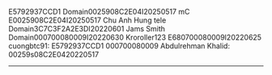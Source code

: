 E5792937CCD1
Domain0025908C2E04I20250517
mC E0025908C2E04I20250517
Chu Anh Hung tele Domain3C7C3F2A2E3DI20220601
Jams Smith Domain000700080009I20220630
Kroroller123 E680700080009I20220625
cuongbtc91: E5792937CCD1 000700080009
Abdulrehman Khalid: 00259s08C2E0420220517

-----------------------------------------
